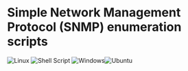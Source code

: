 # Simple Network Management Protocol (SNMP) enumeration scripts
![Linux](https://img.shields.io/badge/Linux-FCC624?style=for-the-badge&logo=linux&logoColor=black) ![Shell Script](https://img.shields.io/badge/shell_script-%23121011.svg?style=for-the-badge&logo=gnu-bash&logoColor=white)  ![Windows](https://img.shields.io/badge/Windows-0078D6?style=for-the-badge&logo=windows&logoColor=white)![Ubuntu](https://img.shields.io/badge/Ubuntu-E95420?style=for-the-badge&logo=ubuntu&logoColor=white)
